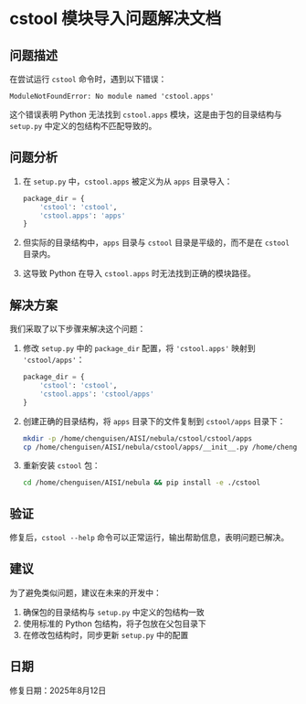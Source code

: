 # cstool 模块导入问题解决文档

## 问题描述

在尝试运行 `cstool` 命令时，遇到以下错误：

```
ModuleNotFoundError: No module named 'cstool.apps'
```

这个错误表明 Python 无法找到 `cstool.apps` 模块，这是由于包的目录结构与 `setup.py` 中定义的包结构不匹配导致的。

## 问题分析

1. 在 `setup.py` 中，`cstool.apps` 被定义为从 `apps` 目录导入：
   ```python
   package_dir = {
       'cstool': 'cstool',
       'cstool.apps': 'apps'
   }
   ```

2. 但实际的目录结构中，`apps` 目录与 `cstool` 目录是平级的，而不是在 `cstool` 目录内。

3. 这导致 Python 在导入 `cstool.apps` 时无法找到正确的模块路径。

## 解决方案

我们采取了以下步骤来解决这个问题：

1. 修改 `setup.py` 中的 `package_dir` 配置，将 `'cstool.apps'` 映射到 `'cstool/apps'`：
   ```python
   package_dir = {
       'cstool': 'cstool',
       'cstool.apps': 'cstool/apps'
   }
   ```

2. 创建正确的目录结构，将 `apps` 目录下的文件复制到 `cstool/apps` 目录下：
   ```bash
   mkdir -p /home/chenguisen/AISI/nebula/cstool/cstool/apps
   cp /home/chenguisen/AISI/nebula/cstool/apps/__init__.py /home/chenguisen/AISI/nebula/cstool/apps/cstool.py /home/chenguisen/AISI/nebula/cstool/cstool/apps/
   ```

3. 重新安装 `cstool` 包：
   ```bash
   cd /home/chenguisen/AISI/nebula && pip install -e ./cstool
   ```

## 验证

修复后，`cstool --help` 命令可以正常运行，输出帮助信息，表明问题已解决。

## 建议

为了避免类似问题，建议在未来的开发中：

1. 确保包的目录结构与 `setup.py` 中定义的包结构一致
2. 使用标准的 Python 包结构，将子包放在父包目录下
3. 在修改包结构时，同步更新 `setup.py` 中的配置

## 日期

修复日期：2025年8月12日